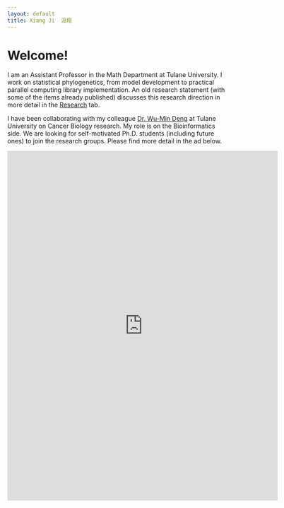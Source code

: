 ```yaml
---
layout: default
title: Xiang Ji  汲翔
---
```


# Welcome!


I am an Assistant Professor in the Math Department at Tulane University.
I work on statistical phylogenetics, from model development to practical parallel computing library implementation.  An old research statement (with some of the items already published) discusses this research direction in more detail in the [Research](./Publication/index.html) tab.

I have been collaborating with my colleague [Dr. Wu-Min Deng](https://medicine.tulane.edu/departments/biochemistry-molecular-biology-deng-lab-tulane-cancer-center-tulane-center-aging/all) at Tulane University on Cancer Biology research.  My role is on the Bioinformatics side.  We are looking for self-motivated Ph.D. students (including future ones) to join the research groups.  Please find more detail in the ad below. 

<div style="text-align:center">
<iframe src="https://docs.google.com/document/d/e/2PACX-1vQTcrmCHhU0DJY3umkdX7TFuDXzSyDF_ampqFZz_iGyk6HhwMd_mA3GfiCY6s7KHLqBb-9StWXrs_rw/pub?embedded=true" style="width:612px; height:792px;" frameborder="0"></iframe>
</div>